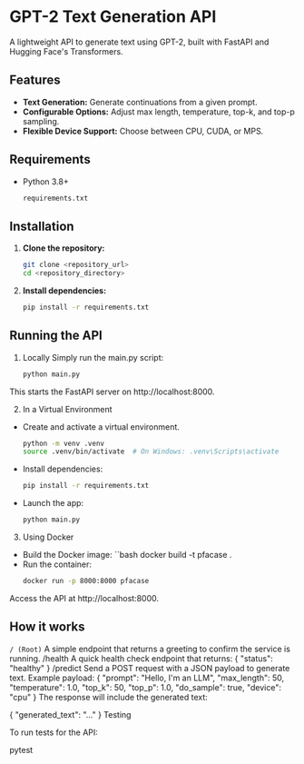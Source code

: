 # GPT-2 Text Generation API

A lightweight API to generate text using GPT-2, built with FastAPI and Hugging Face's Transformers.

## Features

- **Text Generation:** Generate continuations from a given prompt.
- **Configurable Options:** Adjust max length, temperature, top-k, and top-p sampling.
- **Flexible Device Support:** Choose between CPU, CUDA, or MPS.

## Requirements

- Python 3.8+
   ```bash
   requirements.txt

## Installation
1. **Clone the repository:**
   ```bash
   git clone <repository_url>
   cd <repository_directory>
2. **Install dependencies:**   
   ```bash
   pip install -r requirements.txt

## Running the API
1. Locally
Simply run the main.py script:
   ```bash
   python main.py
This starts the FastAPI server on http://localhost:8000.

2. In a Virtual Environment
- Create and activate a virtual environment.
   ```bash
   python -m venv .venv
   source .venv/bin/activate  # On Windows: .venv\Scripts\activate
- Install dependencies:
   ```bash
   pip install -r requirements.txt
- Launch the app:
   ```bash
   python main.py

3. Using Docker
- Build the Docker image:
   ``bash
docker build -t pfacase .
- Run the container:
   ```bash
   docker run -p 8000:8000 pfacase

Access the API at http://localhost:8000.

## How it works
`/ (Root)`
A simple endpoint that returns a greeting to confirm the service is running.
/health
A quick health check endpoint that returns:
{ "status": "healthy" }
/predict
Send a POST request with a JSON payload to generate text. Example payload:
{
  "prompt": "Hello, I'm an LLM",
  "max_length": 50,
  "temperature": 1.0,
  "top_k": 50,
  "top_p": 1.0,
  "do_sample": true,
  "device": "cpu"
}
The response will include the generated text:

{ "generated_text": "..." }
Testing

To run tests for the API:

pytest
